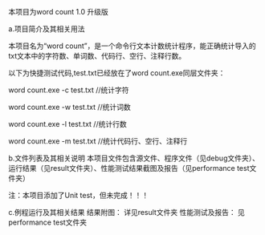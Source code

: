 
本项目为word count 1.0 升级版

a.项目简介及其相关用法 

本项目名为“word count”，是一个命令行文本计数统计程序，能正确统计导入的txt文本中的字符数、单词数、代码行、空行、注释行数。

以下为快捷测试代码,test.txt已经放在了word count.exe同层文件夹：

word count.exe -c test.txt //统计字符

word count.exe -w test.txt //统计词数

word count.exe -l test.txt //统计行数

word count.exe -m test.txt //统计代码行、空行、注释行


b.文件列表及其相关说明
本项目文件包含源文件、程序文件（见debug文件夹）、运行结果（见result文件夹）、性能测试结果截图及报告（见performance test文件夹）

注：本项目添加了Unit test，但未完成！！！

c.例程运行及其相关结果
结果附图：
		详见result文件夹
性能测试及报告：
		见performance test文件夹

